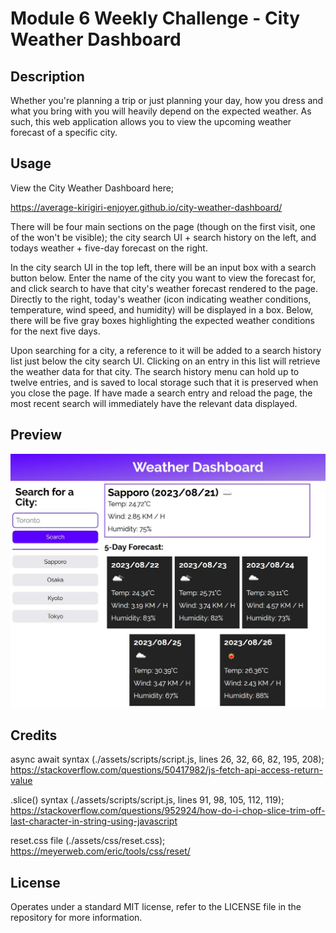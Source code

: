 # Module 6 Weekly Challenge - City Weather Dashboard

## Description

Whether you're planning a trip or just planning your day, how you dress and what you bring with you will heavily depend on the expected weather. As such, this web application allows you to view the upcoming weather forecast of a specific city.

## Usage

View the City Weather Dashboard here;

https://average-kirigiri-enjoyer.github.io/city-weather-dashboard/

There will be four main sections on the page (though on the first visit, one of the won't be visible); the city search UI + search history on the left, and todays weather + five-day forecast on the right.

In the city search UI in the top left, there will be an input box with a search button below. Enter the name of the city you want to view the forecast for, and click search to have that city's weather forecast rendered to the page. Directly to the right, today's weather (icon indicating weather conditions, temperature, wind speed, and humidity) will be displayed in a box. Below, there will be five gray boxes highlighting the expected weather conditions for the next five days.

Upon searching for a city, a reference to it will be added to a search history list just below the city search UI. Clicking on an entry in this list will retrieve the weather data for that city. The search history menu can hold up to twelve entries, and is saved to local storage such that it is preserved when you close the page. If have made a search entry and reload the page, the most recent search will immediately have the relevant data displayed.

## Preview

![Preview of City Weather Dashboard](./assets/images/challenge-6-website-preview.jpg)

## Credits

async await syntax (./assets/scripts/script.js, lines 26, 32, 66, 82, 195, 208); https://stackoverflow.com/questions/50417982/js-fetch-api-access-return-value

.slice() syntax (./assets/scripts/script.js, lines 91, 98, 105, 112, 119);
https://stackoverflow.com/questions/952924/how-do-i-chop-slice-trim-off-last-character-in-string-using-javascript

reset.css file (./assets/css/reset.css);
https://meyerweb.com/eric/tools/css/reset/

## License

Operates under a standard MIT license, refer to the LICENSE file in the repository for more information.
